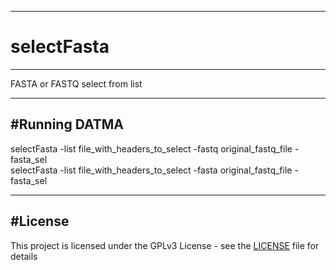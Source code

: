 ---------------------------------------------------------------
# selectFasta
---------------------------------------------------------------
FASTA or FASTQ select from list

---------------------------------------------------------------
#Running DATMA
---------------------------------------------------------------
selectFasta -list file_with_headers_to_select -fastq original_fastq_file -fasta_sel <br/>
selectFasta -list file_with_headers_to_select -fasta original_fastq_file -fasta_sel

---------------------------------------------------------------
#License
--------------------------------------------------------------
This project is licensed under the GPLv3 License - see the [LICENSE](https://github.com/voutcn/megahit/blob/master/LICENSE) file for details
